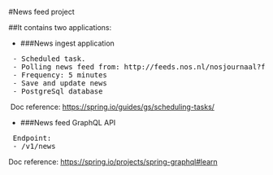 #News feed project

##It contains two applications:
- ###News ingest application
<pre>
&nbsp;- Scheduled task.
&nbsp;- Polling news feed from: <a>http://feeds.nos.nl/nosjournaal?format=xml</a>
&nbsp;- Frequency: 5 minutes
&nbsp;- Save and update news
&nbsp;- PostgreSql database
</pre>  

&nbsp;Doc reference: https://spring.io/guides/gs/scheduling-tasks/

- ###News feed GraphQL API
<pre>
&nbsp;Endpoint:
&nbsp;- /v1/news 
</pre>

Doc reference: https://spring.io/projects/spring-graphql#learn